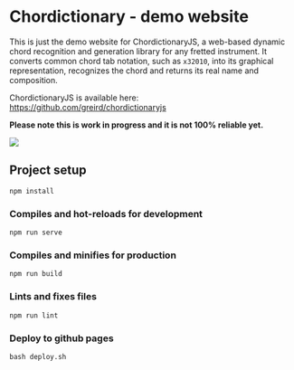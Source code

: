 Chordictionary - demo website
======

This is just the demo website for ChordictionaryJS, a web-based dynamic chord recognition and generation library for any fretted instrument.
It converts common chord tab notation, such as `x32010`, into its graphical representation, recognizes the chord and returns its real name and composition.

ChordictionaryJS is available here: https://github.com/greird/chordictionaryjs

**Please note this is work in progress and it is not 100% reliable yet.**

![](https://www.chordictionary.com/chordictionary-website.png "")

## Project setup

```
npm install
```

### Compiles and hot-reloads for development
```
npm run serve
```

### Compiles and minifies for production
```
npm run build
```

### Lints and fixes files
```
npm run lint
```

### Deploy to github pages
```
bash deploy.sh
```
